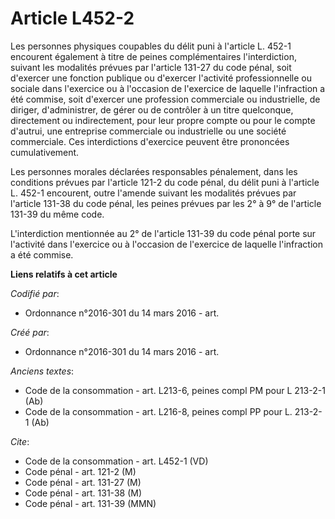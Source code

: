 # Article L452-2

Les personnes physiques coupables du délit puni à l'article L. 452-1 encourent également à titre de peines complémentaires
l'interdiction, suivant les modalités prévues par l'article 131-27 du code pénal, soit d'exercer une fonction publique ou
d'exercer l'activité professionnelle ou sociale dans l'exercice ou à l'occasion de l'exercice de laquelle l'infraction a été
commise, soit d'exercer une profession commerciale ou industrielle, de diriger, d'administrer, de gérer ou de contrôler à un
titre quelconque, directement ou indirectement, pour leur propre compte ou pour le compte d'autrui, une entreprise
commerciale ou industrielle ou une société commerciale. Ces interdictions d'exercice peuvent être prononcées cumulativement. 

Les personnes morales déclarées responsables pénalement, dans les conditions prévues par l'article 121-2 du code pénal, du
délit puni à l'article L. 452-1 encourent, outre l'amende suivant les modalités prévues par l'article 131-38 du code pénal,
les peines prévues par les 2° à 9° de l'article 131-39 du même code. 

L'interdiction mentionnée au 2° de l'article 131-39 du code pénal porte sur l'activité dans l'exercice ou à l'occasion de
l'exercice de laquelle l'infraction a été commise.

**Liens relatifs à cet article**

_Codifié par_:

  - Ordonnance n°2016-301 du 14 mars 2016 - art.

_Créé par_:

  - Ordonnance n°2016-301 du 14 mars 2016 - art.

_Anciens textes_:

  - Code de la consommation - art. L213-6, peines compl PM pour L 213-2-1 (Ab)
  - Code de la consommation - art. L216-8, peines compl PP pour L. 213-2-1 (Ab)

_Cite_:

  - Code de la consommation - art. L452-1 (VD)
  - Code pénal - art. 121-2 (M)
  - Code pénal - art. 131-27 (M)
  - Code pénal - art. 131-38 (M)
  - Code pénal - art. 131-39 (MMN)
